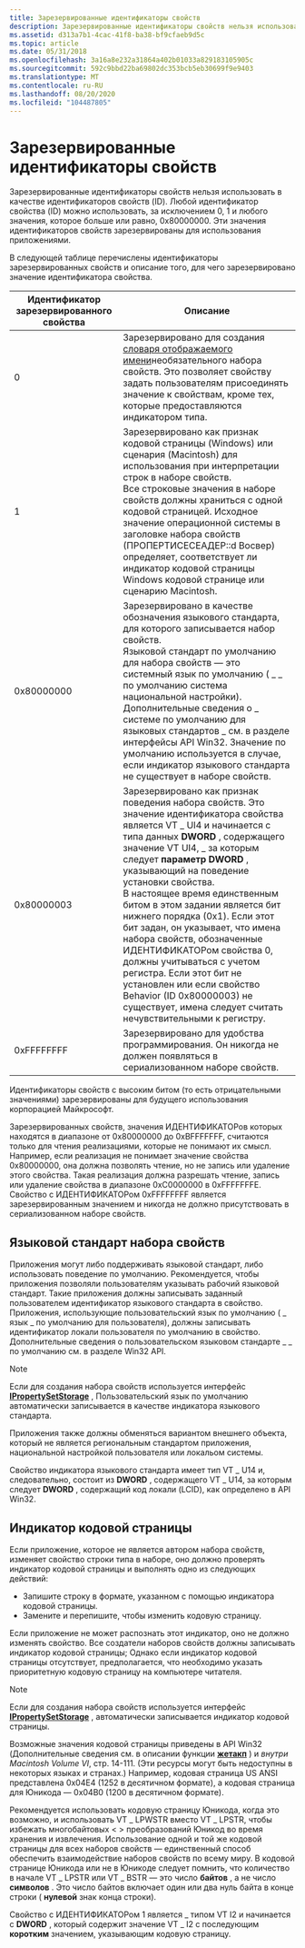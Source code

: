 ```yaml
---
title: Зарезервированные идентификаторы свойств
description: Зарезервированные идентификаторы свойств нельзя использовать в качестве идентификаторов свойств (ID). Любой идентификатор свойства (ID) можно использовать, за исключением 0, 1 и любого значения, которое больше или равно, 0x80000000. Эти значения идентификаторов свойств зарезервированы для использования приложениями.
ms.assetid: d313a7b1-4cac-41f8-ba38-bf9cfaeb9d5c
ms.topic: article
ms.date: 05/31/2018
ms.openlocfilehash: 3a16a8e232a31864a402b01033a829183105905c
ms.sourcegitcommit: 592c9bbd22ba69802dc353bcb5eb30699f9e9403
ms.translationtype: MT
ms.contentlocale: ru-RU
ms.lasthandoff: 08/20/2020
ms.locfileid: "104487805"
---
```

# <a name="reserved-property-identifiers"></a>Зарезервированные идентификаторы свойств

Зарезервированные идентификаторы свойств нельзя использовать в качестве идентификаторов свойств (ID). Любой идентификатор свойства (ID) можно использовать, за исключением 0, 1 и любого значения, которое больше или равно, 0x80000000. Эти значения идентификаторов свойств зарезервированы для использования приложениями.

В следующей таблице перечислены идентификаторы зарезервированных свойств и описание того, для чего зарезервировано значение идентификатора свойства.



| Идентификатор зарезервированного свойства | Описание                                                                                                                                                                                                                                                                                                                                                                                                                                                                                                                                                                                      |
|----------------------|--------------------------------------------------------------------------------------------------------------------------------------------------------------------------------------------------------------------------------------------------------------------------------------------------------------------------------------------------------------------------------------------------------------------------------------------------------------------------------------------------------------------------------------------------------------------------------------------------|
| 0                    | Зарезервировано для создания [словаря отображаемого имени](property-set-display-name-dictionary.md)необязательного набора свойств. Это позволяет свойству задать пользователям присоединять значение к свойствам, кроме тех, которые предоставляются индикатором типа.                                                                                                                                                                                                                                                                                                                                                                |
| 1                    | Зарезервировано как признак кодовой страницы (Windows) или сценария (Macintosh) для использования при интерпретации строк в наборе свойств.<br/> Все строковые значения в наборе свойств должны храниться с одной кодовой страницей. Исходное значение операционной системы в заголовке набора свойств (ПРОПЕРТИСЕСЕАДЕР::d Восвер) определяет, соответствует ли индикатор кодовой страницы Windows кодовой странице или сценарию Macintosh.<br/>                                                                                                                                                        |
| 0x80000000           | Зарезервировано в качестве обозначения языкового стандарта, для которого записывается набор свойств.<br/> Языковой стандарт по умолчанию для набора свойств — это системный язык по умолчанию ( \_ \_ по умолчанию система национальной настройки). Дополнительные сведения о \_ системе по умолчанию для языковых стандартов \_ см. в разделе интерфейсы API Win32. Значение по умолчанию используется в случае, если индикатор языкового стандарта не существует в наборе свойств.<br/>                                                                                                                                                                                                                        |
| 0x80000003           | Зарезервировано как признак поведения набора свойств. Это значение идентификатора свойства является VT \_ UI4 и начинается с типа данных **DWORD** , содержащего значение VT UI4, \_ за которым следует **параметр DWORD** , указывающий на поведение установки свойства.<br/> В настоящее время единственным битом в этом задании является бит нижнего порядка (0x1). Если этот бит задан, он указывает, что имена набора свойств, обозначенные ИДЕНТИФИКАТОРом свойства 0, должны учитываться с учетом регистра. Если этот бит не установлен или если свойство Behavior (ID 0x80000003) не существует, имена следует считать нечувствительными к регистру.<br/> |
| 0xFFFFFFFF           | Зарезервировано для удобства программирования. Он никогда не должен появляться в сериализованном наборе свойств.<br/>                                                                                                                                                                                                                                                                                                                                                                                                                                                                                 |



 

Идентификаторы свойств с высоким битом (то есть отрицательными значениями) зарезервированы для будущего использования корпорацией Майкрософт.

Зарезервированных свойств, значения ИДЕНТИФИКАТОРов которых находятся в диапазоне от 0x80000000 до 0xBFFFFFFF, считаются только для чтения реализациями, которые не понимают их смысл. Например, если реализация не понимает значение свойства 0x80000000, она должна позволять чтение, но не запись или удаление этого свойства. Такая реализация должна разрешать чтение, запись или удаление свойства в диапазоне 0xC0000000 в 0xFFFFFFFE. Свойство с ИДЕНТИФИКАТОРом 0xFFFFFFFF является зарезервированным значением и никогда не должно присутствовать в сериализованном наборе свойств.

## <a name="property-set-locale"></a>Языковой стандарт набора свойств

Приложения могут либо поддерживать языковой стандарт, либо использовать поведение по умолчанию. Рекомендуется, чтобы приложения позволяли пользователям указывать рабочий языковой стандарт. Такие приложения должны записывать заданный пользователем идентификатор языкового стандарта в свойство. Приложения, использующие пользовательский язык по умолчанию ( \_ язык \_ по умолчанию для пользователя), должны записывать идентификатор локали пользователя по умолчанию в свойство. Дополнительные сведения о пользовательском языковом стандарте \_ \_ по умолчанию см. в разделе Win32 API.

> [!Note]  
> Если для создания набора свойств используется интерфейс [**IPropertySetStorage**](/windows/desktop/api/Propidl/nn-propidl-ipropertysetstorage) , Пользовательский язык по умолчанию автоматически записывается в качестве индикатора языкового стандарта.

 

Приложения также должны обменяться вариантом внешнего объекта, который не является региональным стандартом приложения, национальной настройкой пользователя или локальом системы.

Свойство индикатора языкового стандарта имеет тип VT \_ U14 и, следовательно, состоит из **DWORD** , содержащего VT \_ U14, за которым следует **DWORD** , содержащий код локали (LCID), как определено в API Win32.

## <a name="code-page-indicator"></a>Индикатор кодовой страницы

Если приложение, которое не является автором набора свойств, изменяет свойство строки типа в наборе, оно должно проверять индикатор кодовой страницы и выполнять одно из следующих действий:

-   Запишите строку в формате, указанном с помощью индикатора кодовой страницы.
-   Замените и перепишите, чтобы изменить кодовую страницу.

Если приложение не может распознать этот индикатор, оно не должно изменять свойство. Все создатели наборов свойств должны записывать индикатор кодовой страницы; Однако если индикатор кодовой страницы отсутствует, предполагается, что необходимо указать приоритетную кодовую страницу на компьютере читателя.

> [!Note]  
> Если для создания набора свойств используется интерфейс [**IPropertySetStorage**](/windows/desktop/api/Propidl/nn-propidl-ipropertysetstorage) , автоматически записывается индикатор кодовой страницы.

 

Возможные значения кодовой страницы приведены в API Win32 (Дополнительные сведения см. в описании функции [**жетакп**](/windows/desktop/api/winnls/nf-winnls-getacp) ) и *внутри Macintosh Volume VI*, стр. 14-111. (Эти ресурсы могут быть недоступны в некоторых языках и странах.) Например, кодовая страница US ANSI представлена 0x04E4 (1252 в десятичном формате), а кодовая страница для Юникода — 0x04B0 (1200 в десятичном формате).

Рекомендуется использовать кодовую страницу Юникода, когда это возможно, и использовать VT \_ LPWSTR вместо VT \_ LPSTR, чтобы избежать многобайтовых < > преобразований Юникод во время хранения и извлечения. Использование одной и той же кодовой страницы для всех наборов свойств — единственный способ обеспечить взаимодействие наборов свойств по всему миру. В кодовой странице Юникода или не в Юникоде следует помнить, что количество в начале VT \_ LPSTR или VT \_ BSTR — это число **байтов** , а не число **символов** . Это число байтов включает один или два нуль байта в конце строки ( **нулевой** знак конца строки).

Свойство с ИДЕНТИФИКАТОРом 1 является \_ типом VT I2 и начинается с **DWORD** , который содержит значение VT \_ I2 с последующим **коротким** значением, указывающим кодовую страницу.

 

